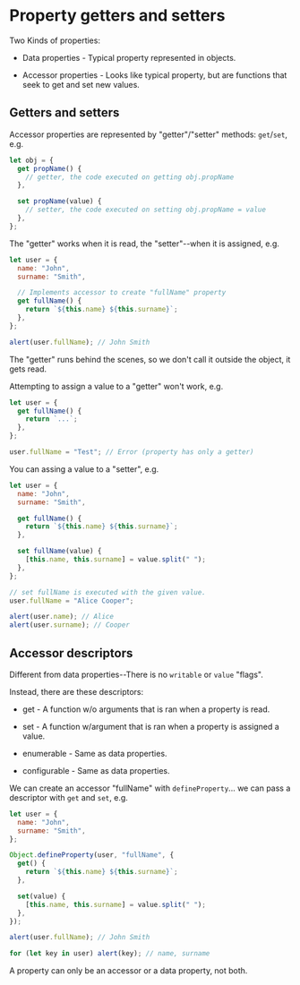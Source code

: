 # Property getters and setters

Two Kinds of properties:

- Data properties - Typical property represented in objects.

- Accessor properties - Looks like typical property, but are functions that seek to get and set new values.

## Getters and setters

Accessor properties are represented by "getter"/"setter" methods: `get`/`set`, e.g.

```js
let obj = {
  get propName() {
    // getter, the code executed on getting obj.propName
  },

  set propName(value) {
    // setter, the code executed on setting obj.propName = value
  },
};
```

The "getter" works when it is read, the "setter"--when it is assigned, e.g.

```js
let user = {
  name: "John",
  surname: "Smith",

  // Implements accessor to create "fullName" property
  get fullName() {
    return `${this.name} ${this.surname}`;
  },
};

alert(user.fullName); // John Smith
```

The "getter" runs behind the scenes, so we don't call it outside the object, it gets read.

Attempting to assign a value to a "getter" won't work, e.g.

```js
let user = {
  get fullName() {
    return `...`;
  },
};

user.fullName = "Test"; // Error (property has only a getter)
```

You can assing a value to a "setter", e.g.

```js
let user = {
  name: "John",
  surname: "Smith",

  get fullName() {
    return `${this.name} ${this.surname}`;
  },

  set fullName(value) {
    [this.name, this.surname] = value.split(" ");
  },
};

// set fullName is executed with the given value.
user.fullName = "Alice Cooper";

alert(user.name); // Alice
alert(user.surname); // Cooper
```

## Accessor descriptors

Different from data properties--There is no `writable` or `value` "flags".

Instead, there are these descriptors:

- get - A function w/o arguments that is ran when a property is read.

- set - A function w/argument that is ran when a property is assigned a value.

- enumerable - Same as data properties.

- configurable - Same as data properties.

We can create an accessor "fullName" with `defineProperty`... we can pass a descriptor with `get` and `set`, e.g.

```js
let user = {
  name: "John",
  surname: "Smith",
};

Object.defineProperty(user, "fullName", {
  get() {
    return `${this.name} ${this.surname}`;
  },

  set(value) {
    [this.name, this.surname] = value.split(" ");
  },
});

alert(user.fullName); // John Smith

for (let key in user) alert(key); // name, surname
```

A property can only be an accessor or a data property, not both.
